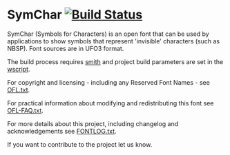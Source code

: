 # SymChar [![Build Status](https://build.palaso.org/app/rest/builds/buildType:Fonts_CharSym/statusIcon)](https://build.palaso.org/viewType.html?buildTypeId=Fonts_CharSym&guest=1)


SymChar (Symbols for Characters) is an open font that can be used by applications to show symbols that represent 'invisible' characters (such as NBSP). Font sources are in UFO3 format.

The build process requires [smith](https://github.com/silnrsi/smith) and project build parameters are set in the [wscript](wscript).

For copyright and licensing - including any Reserved Font Names - see [OFL.txt](OFL.txt).

For practical information about modifying and redistributing this font see [OFL-FAQ.txt](OFL-FAQ.txt).

For more details about this project, including changelog and acknowledgements see [FONTLOG.txt](FONTLOG.txt).

If you want to contribute to the project let us know.
